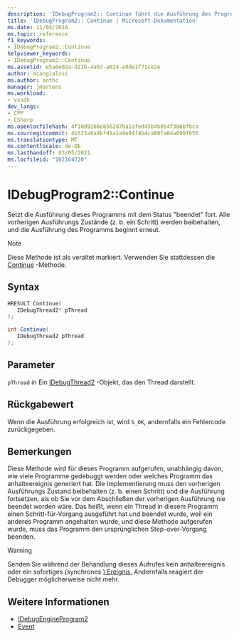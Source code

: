 ```yaml
---
description: 'IDebugProgram2:: Continue führt die Ausführung des Programms mit dem Status "beendet" fort. Alle vorherigen Ausführungs Zustände (z. b. ein Schritt) werden beibehalten, und die Ausführung des Programms beginnt erneut.'
title: 'IDebugProgram2:: Continue | Microsoft-Dokumentation'
ms.date: 11/04/2016
ms.topic: reference
f1_keywords:
- IDebugProgram2::Continue
helpviewer_keywords:
- IDebugProgram2::Continue
ms.assetid: e5a6e02a-d21b-4a03-a034-e8de1f71ce2e
author: acangialosi
ms.author: anthc
manager: jmartens
ms.workload:
- vssdk
dev_langs:
- CPP
- CSharp
ms.openlocfilehash: 4f10d9266e8562d7ba1afed45b4b054f306bfbca
ms.sourcegitcommit: 4b323a8a8bfd1a1a9e84f4b4ca88fa8da690f656
ms.translationtype: MT
ms.contentlocale: de-DE
ms.lasthandoff: 03/05/2021
ms.locfileid: "102164720"
---
```

# <a name="idebugprogram2continue"></a>IDebugProgram2::Continue
Setzt die Ausführung dieses Programms mit dem Status "beendet" fort. Alle vorherigen Ausführungs Zustände (z. b. ein Schritt) werden beibehalten, und die Ausführung des Programms beginnt erneut.

> [!NOTE]
> Diese Methode ist als veraltet markiert. Verwenden Sie stattdessen die [Continue](../../../extensibility/debugger/reference/idebugprocess3-continue.md) -Methode.

## <a name="syntax"></a>Syntax

```cpp
HRESULT Continue( 
   IDebugThread2* pThread
);
```

```csharp
int Continue( 
   IDebugThread2 pThread
);
```

## <a name="parameters"></a>Parameter
`pThread` in Ein [IDebugThread2](../../../extensibility/debugger/reference/idebugthread2.md) -Objekt, das den Thread darstellt.

## <a name="return-value"></a>Rückgabewert
 Wenn die Ausführung erfolgreich ist, wird `S_OK`, andernfalls ein Fehlercode zurückgegeben.

## <a name="remarks"></a>Bemerkungen
 Diese Methode wird für dieses Programm aufgerufen, unabhängig davon, wie viele Programme gedebuggt werden oder welches Programm das anhalteereignis generiert hat. Die Implementierung muss den vorherigen Ausführungs Zustand beibehalten (z. b. einen Schritt) und die Ausführung fortsetzen, als ob Sie vor dem Abschließen der vorherigen Ausführung nie beendet worden wäre. Das heißt, wenn ein Thread in diesem Programm einen Schritt-für-Vorgang ausgeführt hat und beendet wurde, weil ein anderes Programm angehalten wurde, und diese Methode aufgerufen wurde, muss das Programm den ursprünglichen Step-over-Vorgang beenden.

> [!WARNING]
> Senden Sie während der Behandlung dieses Aufrufes kein anhalteereignis oder ein sofortiges (synchrones [) Ereignis.](../../../extensibility/debugger/reference/idebugeventcallback2-event.md) Andernfalls reagiert der Debugger möglicherweise nicht mehr.

## <a name="see-also"></a>Weitere Informationen
- [IDebugEngineProgram2](../../../extensibility/debugger/reference/idebugengineprogram2.md)
- [Event](../../../extensibility/debugger/reference/idebugeventcallback2-event.md)
